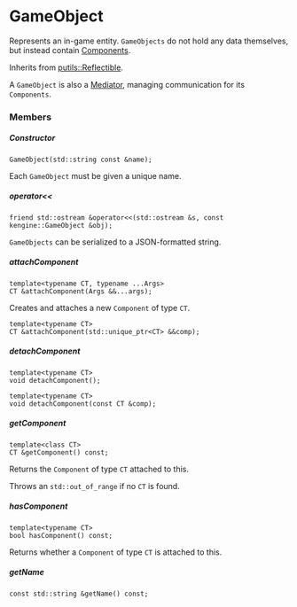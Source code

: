 # GameObject

Represents an in-game entity. `GameObjects` do not hold any data themselves, but instead contain [Components](Component.md).

Inherits from [putils::Reflectible](https://github.com/phiste/putils/blob/master/reflection/Reflectible.md).

A `GameObject` is also a [Mediator](https://github.com/phiste/putils/blob/master/mediator/README.md), managing communication for its `Components`.

### Members

##### Constructor

```
GameObject(std::string const &name);
```

Each `GameObject` must be given a unique name.

##### operator<<

```
friend std::ostream &operator<<(std::ostream &s, const kengine::GameObject &obj);
```

`GameObjects` can be serialized to a JSON-formatted string.

##### attachComponent

```
template<typename CT, typename ...Args>
CT &attachComponent(Args &&...args);
```
Creates and attaches a new `Component` of type `CT`.

```
template<typename CT>
CT &attachComponent(std::unique_ptr<CT> &&comp);
```

##### detachComponent

```
template<typename CT>
void detachComponent();
```

```
template<typename CT>
void detachComponent(const CT &comp);
```

##### getComponent

```
template<class CT>
CT &getComponent() const;
```

Returns the `Component` of type `CT` attached to this.

Throws an `std::out_of_range` if no `CT` is found.

##### hasComponent

```
template<typename CT>
bool hasComponent() const;
```

Returns whether a `Component` of type `CT` is attached to this.

##### getName

```
const std::string &getName() const;
```
